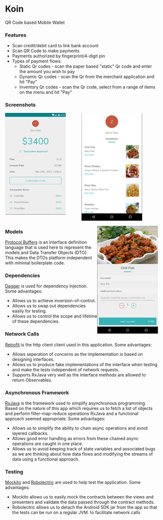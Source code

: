 # Koin
QR Code based Mobile Wallet

### Features

* Scan credit/debit card to link bank account
* Scan QR Code to make payments
* Payments authorized by fingerprint/4-digit pin 
* Types of payment flows:
   * Static Qr codes - scan the paper based "static" Qr code and enter the amount you wish to pay
   * Dynamic Qr codes - scan the Qr from the merchant application and hit "Pay"
   * Inventory Qr codes - scan the Qr code, select from a range of items on the menu and hit "Pay"

### Screenshots
  <img align = "left" src = "app/src/main/assets/screenshots/detailed_reciept_screen.png" width = "200">
  <p align = "center">
     <img src = "app/src/main/assets/screenshots/inventory_static_list.png" width = "200">
  </p>
  <img align = "right" src = "app/src/main/assets/screenshots/detailed_inventory_item.png" width = "200">

### Models
[Protocol Buffers](https://github.com/google/protobuf) is an interface definition language that is used here to represent the models and Data Transfer Objects (DTO). This makes the DTOs platform independent with minimal boilerplate code.


### Dependencies

[Dagger](https://github.com/google/dagger) is used for dependency injection. Some advantages: 
 -  Allows us to achieve inversion-of-control.
 -  Allows us to swap out dependencies easily for testing.
 -  Allows us to control the scope and lifetime of these dependencies.

### Network Calls

[Retrofit](https://github.com/square/retrofit) is the http client client used in this application. Some advantages:
 - Allows seperation of concerns as the implementation is based on designing interfaces.
 - Allows us to produce fake implementations of the interface when testing and make the tests independent of network requests. 
 - Supports RxJava very well as the interface methods are allowed to return Observables.

### Asynchronous Framework

[RxJava](https://github.com/ReactiveX/RxJava) is the framework used to simplify asynchronous programming. Based on the nature of this app which requires us to fetch a list of objects and perform filter-map-reduce operations RxJava and a functional approach seemed appropriate. Some advantages:

- Allows us to simplify the ability to chain async operations and avoid layered callbacks.
- Allows good error handling as errors from these chained async operations are caught in one place.
- Allows us to avoid keeping track of state variables and associated bugs as we are thinking about how data flows and modifying the streams of data using a functional approach.

### Testing

[Mockito](https://github.com/mockito/mockito) and [Robolectric](https://github.com/robolectric/robolectric) are used to help test the application. Some advantages:

- Mockito allows us to easily mock the contracts between the views and presenters and validate the data
passed through the contract methods.
- Robolectric allows us to detach the Android SDK jar from the app so that the tests can be 
run on a regular JVM. to facilitate network calls
